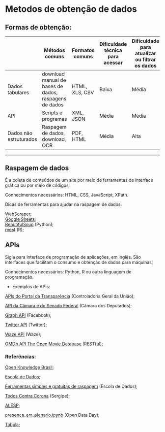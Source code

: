 # Metodos de obtenção de dados  

## Formas de obtenção:


| | Métodos comuns | Formatos comuns | Dificuldade técnica para acessar | Dificuldade para atualizar ou filtrar os dados | Dificuldade para acessar a base completa| 
|-------|--------|----------|-----------|------------|-------------|
|Dados tabulares| download manual de bases de dados, raspagens de dados | HTML, XLS, CSV | Baixa | Média | Baixa |
| API | Scripts e programas | XML, JSON | Média | Média | Alta |
| Dados não estruturados| Raspagem de dados, download, OCR | PDF, HTML | Média | Alta | Alta |  

---
</p>

## Raspagem de dados

É a coleta de conteúdos de um site por meio de ferramentas de interface gráfica ou por meio de códigos;  

Conhecimentos necessários: HTML, CSS, JavaScript, XPath.  

Dicas de ferramentas para ajudar na raspagem de dados:  

[WebScraper](https://webscraper.io/);  
[Google Sheets](https://docs.google.com/spreadsheets/u/0/);  
[BeautifulSoup](https://www.crummy.com/software/BeautifulSoup/bs4/doc/) (Python);  
[rvest](https://github.com/tidyverse/rvest) (R);   


## APIs

Sigla para Interface de programação de aplicações, em inglês. São interfaces que facilitam o consumo e obtenção de dados para máquinas;  

Conhecimentos necessários:  Python, R ou outra linguagem de programação.  

+ Exemplos de APIs:  

[APIs do Portal da Transparência](http://www.portaltransparencia.gov.br/api-de-dados) (Controladoria Geral da União);  

[API da Câmara e do Senado Federal](https://dadosabertos.camara.leg.br/swagger/api.html) (Câmara dos Deputados);  

[Graph API](https://developers.facebook.com/docs/graph-api/) (Facebook);   

[Twitter API](https://developer.twitter.com/en/docs) (Twitter);  

[Waze API](https://www.waze.com/pt-BR/sdk) (Waze);  

[OMDb API The Open Movie Database](https://www.omdbapi.com/) (RESTful);  

</p>

### Referências:

[Open Knowledge Brasil](https://www.ok.org.br/);  

[Escola de Dados](https://escoladedados.org/);  

[Ferramentas simples e gratuitas de raspagem](https://escoladedados.org/tutoriais/ferramentas-simples-e-gratuitas-de-raspagem/) (Escola de Dados);  

[Todos Contra Corona](https://todoscontraocorona.net.br/) (Sergipe);  

[ALESP](https://www.al.sp.gov.br/alesp/presenca-plenario/);  

[presenca_em_plenario.ipynb](https://github.com/priscilaportela/opendataday2020/blob/master/presenca-em-plenario-alesp/presenca_em_plenario.ipynb) (Open Data Day);  

[Tabula](https://tabula.technology/);  

